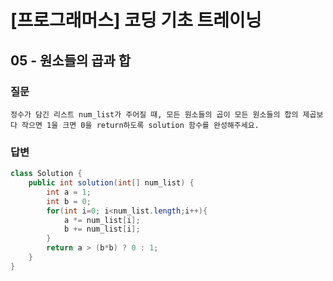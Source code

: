 
# [프로그래머스] 코딩 기초 트레이닝

## 05 -  원소들의 곱과 합


### 질문
```
정수가 담긴 리스트 num_list가 주어질 때, 모든 원소들의 곱이 모든 원소들의 합의 제곱보다 작으면 1을 크면 0을 return하도록 solution 함수를 완성해주세요.
```

### 답변
```java
class Solution {
    public int solution(int[] num_list) {
        int a = 1;
        int b = 0;
        for(int i=0; i<num_list.length;i++){
            a *= num_list[i];
            b += num_list[i];
        }
        return a > (b*b) ? 0 : 1;
    }
}
```